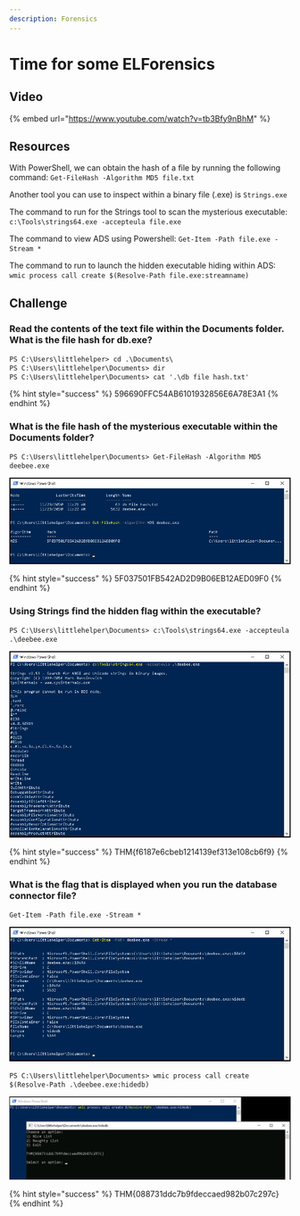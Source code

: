 ```yaml
---
description: Forensics
---
```


# Time for some ELForensics

## Video

{% embed url="https://www.youtube.com/watch?v=tb3Bfy9nBhM" %}

## Resources

With PowerShell, we can obtain the hash of a file by running the following command: `Get-FileHash -Algorithm MD5 file.txt`

Another tool you can use to inspect within a binary file \(.exe\) is `Strings.exe`

The command to run for the Strings tool to scan the mysterious executable: `c:\Tools\strings64.exe -accepteula file.exe`

The command to view ADS using Powershell: `Get-Item -Path file.exe -Stream *`

The command to run to launch the hidden executable hiding within ADS: `wmic process call create $(Resolve-Path file.exe:streamname)`

## Challenge

### Read the contents of the text file within the Documents folder. What is the file hash for db.exe?

```text
PS C:\Users\littlehelper> cd .\Documents\
PS C:\Users\littlehelper\Documents> dir
PS C:\Users\littlehelper\Documents> cat '.\db file hash.txt'
```

{% hint style="success" %}
596690FFC54AB6101932856E6A78E3A1
{% endhint %}

### What is the file hash of the mysterious executable within the Documents folder?

```text
PS C:\Users\littlehelper\Documents> Get-FileHash -Algorithm MD5 deebee.exe
```

![](../.gitbook/assets/image%20%28268%29.png)

{% hint style="success" %}
5F037501FB542AD2D9B06EB12AED09F0
{% endhint %}

### Using Strings find the hidden flag within the executable?

```text
PS C:\Users\littlehelper\Documents> c:\Tools\strings64.exe -accepteula .\deebee.exe
```

![](../.gitbook/assets/image%20%28255%29.png)

{% hint style="success" %}
THM{f6187e6cbeb1214139ef313e108cb6f9}
{% endhint %}

### What is the flag that is displayed when you run the database connector file?

```text
Get-Item -Path file.exe -Stream *
```

![](../.gitbook/assets/image%20%28272%29.png)

```text
PS C:\Users\littlehelper\Documents> wmic process call create $(Resolve-Path .\deebee.exe:hidedb)
```

![](../.gitbook/assets/image%20%28257%29.png)

{% hint style="success" %}
THM{088731ddc7b9fdeccaed982b07c297c}
{% endhint %}

